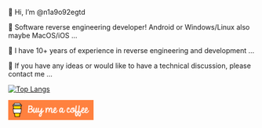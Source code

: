 👋 Hi, I’m @n1a9o92egtd

👀 Software reverse engineering developer! Android or Windows/Linux also maybe MacOS/iOS ...

🌱 I have 10+ years of experience in reverse engineering and development ...

💞️ If you have any ideas or would like to have a technical discussion, please contact me ...

[![Top Langs](https://github-readme-stats.vercel.app/api/top-langs/?username=n1a9o92egtd&layout=compact)](https://github.com/anuraghazra/github-readme-stats)

<a href="mailto:n1a9o92egtd@outlook.com" target="_blank"><img src="https://github.com/n1a9o92egtd/n1a9o92egtd/raw/main/68747470733a2f2f63646e2e6275796d6561636f666665652e636f6d2f627574746f6e732f64656661756c742d6f72616e67652e706e67.png" alt="Buy Me A Coffee" height="41" width="174"></a>
